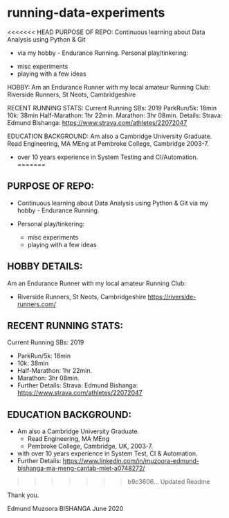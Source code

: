 # running-data-experiments
<<<<<<< HEAD
PURPOSE OF REPO: 
Continuous learning about Data Analysis using Python & Git 
- via my hobby - Endurance Running.
Personal play/tinkering:
+ misc experiments
+ playing with a few ideas

HOBBY:
Am an Endurance Runner with my local amateur Running Club:
Riverside Runners, St Neots, Cambridgeshire

RECENT RUNNING STATS:
Current Running SBs: 2019
ParkRun/5k:          18min
10k:                 38min
Half-Marathon:       1hr 22min.
Marathon:            3hr 08min.
Details: Strava: 
Edmund Bishanga: https://www.strava.com/athletes/22072047

EDUCATION BACKGROUND:
Am also a Cambridge University Graduate.
Read Engineering, MA MEng at Pembroke College, Cambridge 2003-7.
+ over 10 years experience in System Testing and CI/Automation.
=======
## PURPOSE OF REPO:
* Continuous learning about Data Analysis using Python & Git 
  via my hobby - Endurance Running.

* Personal play/tinkering:
  * misc experiments
  * playing with a few ideas

## HOBBY DETAILS:
Am an Endurance Runner with my local amateur Running Club:
* Riverside Runners, St Neots, Cambridgeshire
  https://riverside-runners.com/

## RECENT RUNNING STATS:
Current Running SBs: 2019
* ParkRun/5k:          18min
* 10k:                 38min
* Half-Marathon:       1hr 22min.
* Marathon:            3hr 08min.
* Further Details: Strava: 
  Edmund Bishanga: https://www.strava.com/athletes/22072047

## EDUCATION BACKGROUND:
* Am also a Cambridge University Graduate.
  * Read Engineering, MA MEng 
  * Pembroke College, Cambridge, UK, 2003-7.
* with over 10 years experience in System Test, CI & Automation.
* Further Details: https://www.linkedin.com/in/muzoora-edmund-bishanga-ma-meng-cantab-miet-a0748272/
>>>>>>> b9c3606... Updated Readme

Thank you.

Edmund Muzoora BISHANGA
June 2020
